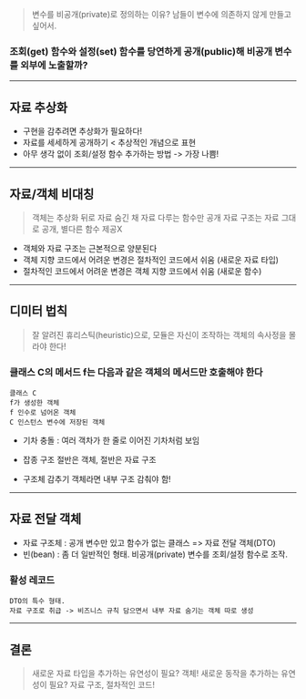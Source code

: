 > 변수를 비공개(private)로 정의하는 이유? 남들이 변수에 의존하지 않게 만들고 싶어서.

### 조회(get) 함수와 설정(set) 함수를 당연하게 공개(public)해 비공개 변수를 외부에 노출할까?

***

## 자료 추상화
 * 구현을 감추려면 추상화가 필요하다!
 * 자료를 세세하게 공개하기 < 추상적인 개념으로 표현
 * 아무 생각 없이 조회/설정 함수 추가하는 방법 -> 가장 나쁨!

***

## 자료/객체 비대칭
> 객체는 추상화 뒤로 자료 숨긴 채 자료 다루는 함수만 공개
> 자료 구조는 자료 그대로 공개, 별다른 함수 제공X
 * 객체와 자료 구조는 근본적으로 양분된다
 * 객체 지향 코드에서 어려운 변경은 절차적인 코드에서 쉬움 (새로운 자료 타입)
 * 절차적인 코드에서 어려운 변경은 객체 지향 코드에서 쉬움 (새로운 함수)

***

## 디미터 법칙
> 잘 알려진 휴리스틱(heuristic)으로, 모듈은 자신이 조작하는 객체의 속사정을 몰라야 한다!
### 클래스 C의 메서드 f는 다음과 같은 객체의 메서드만 호출해야 한다
	클래스 C
	f가 생성한 객체
	f 인수로 넘어온 객체
	C 인스턴스 변수에 저장된 객체

 * 기차 충돌 : 여러 객차가 한 줄로 이어진 기차처럼 보임
 * 잡종 구조
 절반은 객체, 절반은 자료 구조

* 구조체 감추기
 객체라면 내부 구조 감춰야 함!
 
***

## 자료 전달 객체 
* 자료 구조체 : 공개 변수만 있고 함수가 없는 클래스 => 자료 전달 객체(DTO)
* 빈(bean) : 좀 더 일반적인 형태. 비공개(private) 변수를 조회/설정 함수로 조작.
### 활성 레코드
	DTO의 특수 형태.
	자료 구조로 취급 -> 비즈니스 규칙 담으면서 내부 자료 숨기는 객체 따로 생성

***

## 결론
> 새로운 자료 타입을 추가하는 유연성이 필요? 객체!
> 새로운 동작을 추가하는 유연성이 필요? 자료 구조, 절차적인 코드!
